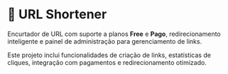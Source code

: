 # 🔗 URL Shortener

Encurtador de URL com suporte a planos **Free** e **Pago**, redirecionamento inteligente e painel de administração para gerenciamento de links.

Este projeto inclui funcionalidades de criação de links, estatísticas de cliques, integração com pagamentos e redirecionamento otimizado.
